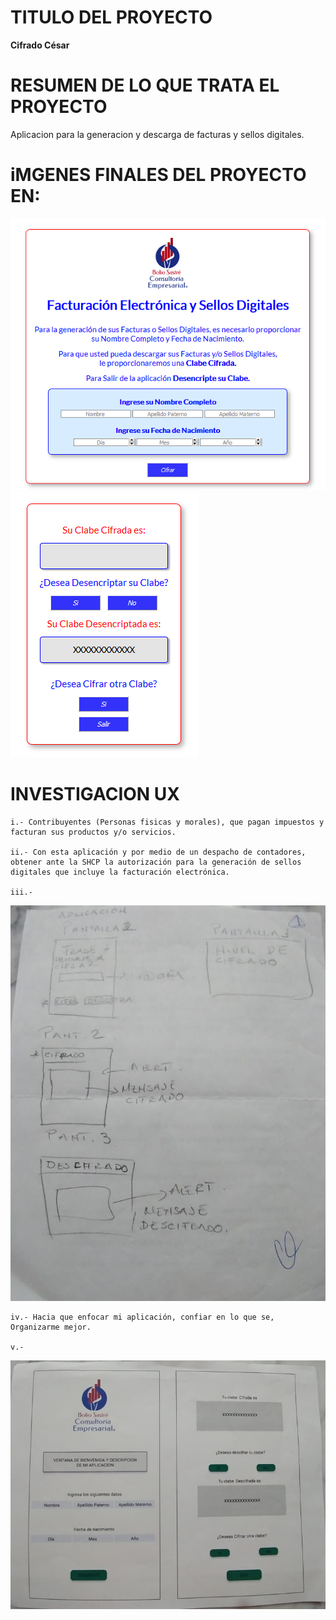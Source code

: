 # TITULO DEL PROYECTO
**Cifrado César**

# RESUMEN DE LO QUE TRATA EL PROYECTO
Aplicacion para la generacion y descarga de facturas y sellos digitales.

# iMGENES FINALES DEL PROYECTO EN:
<img src='https://github.com/EstherManrique/CDMX009-cipher/blob/master/src/imgs/Cipher_H1.png'>
<img src ='https://github.com/EstherManrique/CDMX009-cipher/blob/master/src/imgs/Cipher_H2.png'>

# INVESTIGACION UX
    i.- Contribuyentes (Personas fisicas y morales), que pagan impuestos y facturan sus productos y/o servicios.

    ii.- Con esta aplicación y por medio de un despacho de contadores, obtener ante la SHCP la autorización para la generación de sellos digitales que incluye la facturación electrónica.

    iii.- 
<img src= 'https://github.com/EstherManrique/CDMX009-cipher/blob/master/src/imgs/Primer_Protipo.jpeg'>

    iv.- Hacia que enfocar mi aplicación, confiar en lo que se, Organizarme mejor.

    v.- 
<img src= 'https://github.com/EstherManrique/CDMX009-cipher/blob/master/src/imgs/Prototipo_final.jpeg'>



































